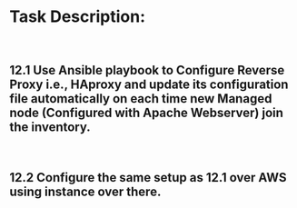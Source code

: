 # Task Description: 

<br>

## 12.1 Use Ansible playbook to Configure Reverse Proxy i.e., HAproxy and update its configuration file automatically on each time new Managed node (Configured with Apache Webserver) join the inventory.

<br>

## 12.2 Configure the same setup as 12.1 over AWS using instance over there.
